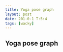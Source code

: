 ```yaml
---
title: Yoga pose graph
layout: post
date: 201-0-1 T:5:4
tags: [wacky]
---
```

## Yoga pose graph

